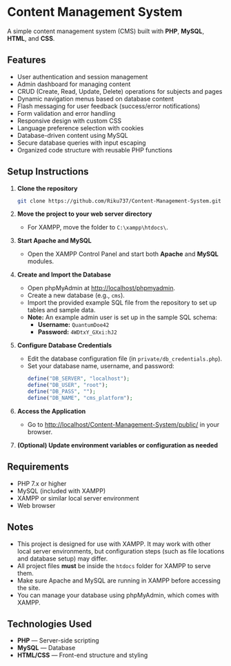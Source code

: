 # Content Management System

A simple content management system (CMS) built with **PHP**, **MySQL**, **HTML**, and **CSS**.

## Features

- User authentication and session management
- Admin dashboard for managing content
- CRUD (Create, Read, Update, Delete) operations for subjects and pages
- Dynamic navigation menus based on database content
- Flash messaging for user feedback (success/error notifications)
- Form validation and error handling
- Responsive design with custom CSS
- Language preference selection with cookies
- Database-driven content using MySQL
- Secure database queries with input escaping
- Organized code structure with reusable PHP functions

## Setup Instructions

1. **Clone the repository**
   ```sh
   git clone https://github.com/Riku737/Content-Management-System.git
   ```

2. **Move the project to your web server directory**
   - For XAMPP, move the folder to `C:\xampp\htdocs\`.

3. **Start Apache and MySQL**
   - Open the XAMPP Control Panel and start both **Apache** and **MySQL** modules.

4. **Create and Import the Database**
   - Open phpMyAdmin at [http://localhost/phpmyadmin](http://localhost/phpmyadmin).
   - Create a new database (e.g., `cms`).
   - Import the provided example SQL file from the repository to set up tables and sample data.
   - **Note:** An example admin user is set up in the sample SQL schema:
     - **Username:** `QuantumDoe42`
     - **Password:** `4WDtxY_GXxi:hJ2`

5. **Configure Database Credentials**
   - Edit the database configuration file (in `private/db_credentials.php`).
   - Set your database name, username, and password:
     ```php
     define("DB_SERVER", "localhost");
     define("DB_USER", "root");
     define("DB_PASS", "");
     define("DB_NAME", "cms_platform");
     ```

6. **Access the Application**
   - Go to [http://localhost/Content-Management-System/public/](http://localhost/Content-Management-System/public/) in your browser.

7. **(Optional) Update environment variables or configuration as needed**

## Requirements

- PHP 7.x or higher
- MySQL (included with XAMPP)
- XAMPP or similar local server environment
- Web browser

## Notes

- This project is designed for use with XAMPP. It may work with other local server environments, but configuration steps (such as file locations and database setup) may differ.
- All project files **must** be inside the `htdocs` folder for XAMPP to serve them.
- Make sure Apache and MySQL are running in XAMPP before accessing the site.
- You can manage your database using phpMyAdmin, which comes with XAMPP.

## Technologies Used

- **PHP** — Server-side scripting
- **MySQL** — Database
- **HTML/CSS** — Front-end structure and styling